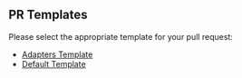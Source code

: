 <!-- .github/pull_request_template.md -->

## PR Templates

Please select the appropriate template for your pull request:

- [Adapters Template](?template=adapters_template.md)
- [Default Template](?template=default_template.md)
